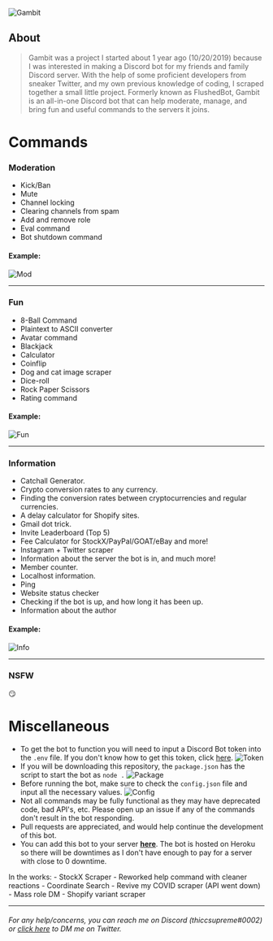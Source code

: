 ![Gambit](https://i.imgur.com/KgyyWbS.png)

## About

> Gambit was a project I started about 1 year ago (10/20/2019) because I was interested in making a Discord bot for my friends and family Discord server. With the help of some proficient developers from sneaker Twitter, and my own previous knowledge of coding, I scraped together a small little project. Formerly known as FlushedBot, Gambit is an all-in-one Discord bot that can help moderate, manage, and bring fun and useful commands to the servers it joins. 

# Commands

### Moderation 
* Kick/Ban
* Mute
* Channel locking
* Clearing channels from spam
* Add and remove role
* Eval command
* Bot shutdown command

#### Example: 
![Mod](https://i.imgur.com/W0GUL2R.png)

___

### Fun 
* 8-Ball Command
* Plaintext to ASCII converter
* Avatar command
* Blackjack
* Calculator
* Coinflip
* Dog and cat image scraper
* Dice-roll 
* Rock Paper Scissors
* Rating command

#### Example: 

![Fun](https://i.imgur.com/mOyxVNM.png)

___

### Information
* Catchall Generator.
 * Crypto conversion rates to any currency.
* Finding the conversion rates between cryptocurrencies and regular currencies.
* A delay calculator for Shopify sites.
* Gmail dot trick.
* Invite Leaderboard (Top 5) 
* Fee Calculator for StockX/PayPal/GOAT/eBay and more!
* Instagram + Twitter scraper
* Information about the server the bot is in, and much more!
* Member counter.
* Localhost information.
* Ping
* Website status checker
* Checking if the bot is up, and how long it has been up. 
* Information about the author

#### Example: 

![Info](https://i.imgur.com/WRlexJM.png)

___

### NSFW
😏

# Miscellaneous
 
 * To get the bot to function you will need to input a Discord Bot token into the `.env` file. If you don't know how to get this token, click [here](https://youtu.be/j_sD9udZnCk?t=529). 
 ![Token](https://i.imgur.com/sDZ55oF.png)
* If you will be downloading this repository, the `package.json` has the script to start the bot as `node .`
![Package](https://i.imgur.com/MzB95ez.png)
* Before running the bot, make sure to check the `config.json` file and input all the necessary values. 
![Config](https://i.imgur.com/4PatnnP.png)
* Not all commands may be fully functional as they may have deprecated code, bad API's, etc. Please open up an issue if any of the commands don't result in the bot responding. 
* Pull requests are appreciated, and would help continue the development of this bot. 
* You can add this bot to your server **[here](https://discord.com/api/oauth2/authorize?client_id=674028761347522569&permissions=8&scope=bot)**. The bot is hosted on Heroku so there will be downtimes as I don't have enough to pay for a server with close to 0 downtime. 

In the works: 
    - StockX Scraper
    - Reworked help command with cleaner reactions
    - Coordinate Search 
    - Revive my COVID scraper (API went down)
    - Mass role DM 
    - Shopify variant scraper
___
###### For any help/concerns, you can reach me on Discord (thiccsupreme#0002) or [click here](https://twitter.com/messages/compose?recipient_id=1053363951747117058) to DM me on Twitter.
